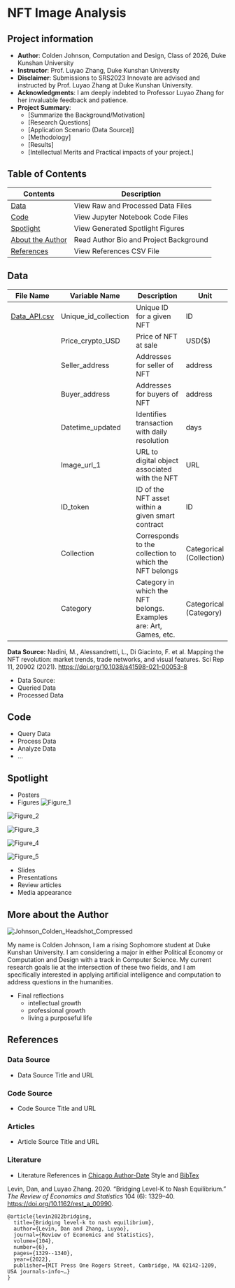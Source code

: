 # NFT Image Analysis
## Project information
- **Author**: Colden Johnson, Computation and Design, Class of 2026, Duke Kunshan University
- **Instructor**: Prof. Luyao Zhang, Duke Kunshan University
- **Disclaimer**: Submissions to SRS2023 Innovate are advised and instructed by Prof. Luyao Zhang at Duke Kunshan University.
- **Acknowledgments**: I am deeply indebted to Professor Luyao Zhang for her invaluable feedback and patience.
- **Project Summary**: 
  - [Summarize the Background/Motivation]
  - [Research Questions]
  - [Application Scenario (Data Source)]
  - [Methodology]
  - [Results]
  - [Intellectual Merits and Practical impacts of your project.]

## Table of Contents

| Contents | Description |
|--------|--------|
| [Data](https://github.com/SciEcon/SRS2023_NFT_Johnson#data) | View Raw and Processed Data Files |
| [Code](https://github.com/SciEcon/SRS2023_NFT_Johnson#code) | View Jupyter Notebook Code Files |
| [Spotlight](https://github.com/SciEcon/SRS2023_NFT_Johnson#spotlight) | View Generated Spotlight Figures |
| [About the Author](https://github.com/SciEcon/SRS2023_NFT_Johnson#more-about-the-author) | Read Author Bio and Project Background |
| [References](https://github.com/SciEcon/SRS2023_NFT_Johnson#references) | View References CSV File |

## Data

| File Name  | Variable Name | Description | Unit | Type |
| ------------- | ------------- | ------------- | ------------- | ------------- |
| [Data_API.csv](https://github.com/SciEcon/SRS2023_NFT_Johnson/tree/main/data)  | Unique_id_collection  | Unique ID for a given NFT | ID | int |
|   | Price_crypto_USD  | Price of NFT at sale  | USD($) | int |
|   | Seller_address  | Addresses for seller of NFT | address | int |
|   | Buyer_address  | Addresses for buyers of NFT | address | int |
|   | Datetime_updated  | Identifies transaction with daily resolution | days | DateTime |
|   | Image_url_1  | URL to digital object associated with the NFT | URL | URL |
|   | ID_token  | ID of the NFT asset within a given smart contract | ID | int |
|   | Collection  | Corresponds to the collection to which the NFT belongs | Categorical (Collection) | str |
|   | Category  | Category in which the NFT belongs. Examples are: Art, Games, etc. | Categorical (Category) | str |

**Data Source:**
Nadini, M., Alessandretti, L., Di Giacinto, F. et al. Mapping the NFT revolution: market trends, trade networks, and visual features. Sci Rep 11, 20902 (2021). https://doi.org/10.1038/s41598-021-00053-8

- Data Source:
- Queried Data
- Processed Data


## Code
- Query Data
- Process Data
- Analyze Data
- ...

## Spotlight
- Posters
- Figures
![Figure_1](https://github.com/SciEcon/SRS2023_NFT_Johnson/assets/118926209/15862e2c-b465-4a5b-a512-7e99e7c05253)

![Figure_2](https://github.com/SciEcon/SRS2023_NFT_Johnson/assets/118926209/bc4f4318-af5a-492c-b0a1-2c84e251a724)

![Figure_3](https://github.com/SciEcon/SRS2023_NFT_Johnson/assets/118926209/7f8da240-93c4-4941-8ae7-d1b4c860ba99)

![Figure_4](https://github.com/SciEcon/SRS2023_NFT_Johnson/assets/118926209/27530afc-269b-4b6f-a57e-ed5d7537e66a)

![Figure_5](https://github.com/SciEcon/SRS2023_NFT_Johnson/assets/118926209/9e55440c-0bb6-4c5f-abdf-f0ef49115238)


- Slides
- Presentations
- Review articles
- Media appearance

## More about the Author
![Johnson_Colden_Headshot_Compressed](https://github.com/SciEcon/SRS2023_NFT_Johnson/assets/118926209/a0b67354-b261-4375-9d60-35a8bf61eddf)

My name is Colden Johnson, I am a rising Sophomore student at Duke Kunshan University. I am considering a major in either Political Economy or Computation and Design with a track in Computer Science. My current research goals lie at the intersection of these two fields, and I am specifically interested in applying artificial intelligence and computation to address questions in the humanities.


- Final reflections 
  - intellectual growth
  - professional growth
  - living a purposeful life

## References

### Data Source
- Data Source Title and URL
### Code Source
- Code Source Title and URL
### Articles
- Article Source Title and URL
### Literature
- Literature References in [Chicago Author-Date](https://www.chicagomanualofstyle.org/tools_citationguide/citation-guide-2.html) Style and [BibTex](https://scholar.google.com/) 

Levin, Dan, and Luyao Zhang. 2020. “Bridging Level-K to Nash Equilibrium.” *The Review of Economics and Statistics* 104 (6): 1329–40. https://doi.org/10.1162/rest_a_00990.

```
@article{levin2022bridging,
  title={Bridging level-k to nash equilibrium},
  author={Levin, Dan and Zhang, Luyao},
  journal={Review of Economics and Statistics},
  volume={104},
  number={6},
  pages={1329--1340},
  year={2022},
  publisher={MIT Press One Rogers Street, Cambridge, MA 02142-1209, USA journals-info~…}
}
```

